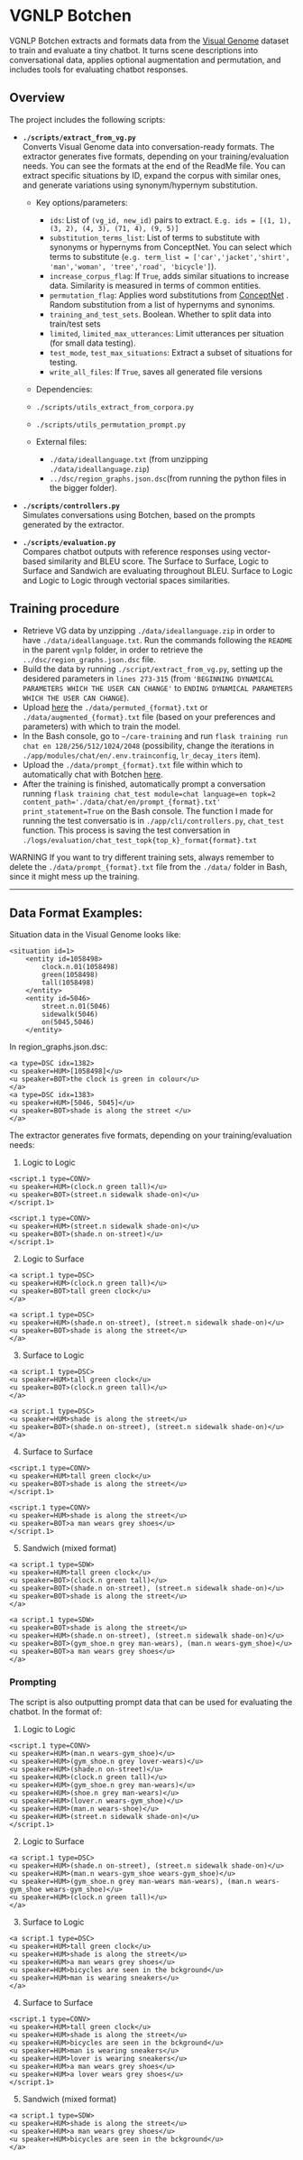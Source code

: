 # VGNLP Botchen

VGNLP Botchen extracts and formats data from the [Visual Genome](https://homes.cs.washington.edu/~ranjay/visualgenome/index.html) dataset to train and evaluate a tiny chatbot. It turns scene descriptions into conversational data, applies optional augmentation and permutation, and includes tools for evaluating chatbot responses.

## Overview

The project includes the following scripts:

- **`./scripts/extract_from_vg.py`**  
  Converts Visual Genome data into conversation-ready formats. The extractor generates five formats, depending on your training/evaluation needs. You can see the formats at the end of the ReadMe file. You can extract specific situations by ID, expand the corpus with similar ones, and generate variations using synonym/hypernym substitution. 
  
  - Key options/parameters:
  
    - `ids`: List of `(vg_id, new_id)` pairs to extract. `E.g. ids = [(1, 1), (3, 2), (4, 3), (71, 4), (9, 5)]`
    - `substitution_terms_list`: List of terms to substitute with synonyms or hypernyms from ConceptNet. You can select which terms to substitute (`e.g. term_list = ['car','jacket','shirt', 'man','woman', 'tree','road', 'bicycle']`).
    - `increase_corpus_flag`: If `True`, adds similar situations to increase data. Similarity is measured in terms of common entities.
    - `permutation_flag`: Applies word substitutions from [ConceptNet](https://conceptnet.io/) . Random substitution from a list of hypernyms and synonims. 
    - `training_and_test_sets`. Boolean. Whether to split data into train/test sets
    - `limited`, `limited_max_utterances`: Limit utterances per situation (for small data testing).
    - `test_mode`, `test_max_situations`: Extract a subset of situations for testing.
    - `write_all_files`: If `True`, saves all generated file versions
    
  -  Dependencies:
    
    - `./scripts/utils_extract_from_corpora.py`
    - `./scripts/utils_permutation_prompt.py`
    - External files:
    
      - `./data/ideallanguage.txt` (from unzipping `./data/ideallanguage.zip`)
      - `../dsc/region_graphs.json.dsc`(from running the python files in the bigger folder).

- **`./scripts/controllers.py`**  
  Simulates conversations using Botchen, based on the prompts generated by the extractor.

- **`./scripts/evaluation.py`**  
  Compares chatbot outputs with reference responses using vector-based similarity and BLEU score.
  The Surface to Surface, Logic to Surface and Sandwich are evaluating throughout BLEU. Surface to Logic and Logic to Logic through vectorial spaces similarities.

## Training procedure

- Retrieve VG data by unzipping ```./data/ideallanguage.zip``` in order to have ```./data/ideallanguage.txt```. Run the commands following the ```README``` in the parent ```vgnlp``` folder, in order to retrieve the ```../dsc/region_graphs.json.dsc``` file. 
- Build the data by running ```./script/extract_from_vg.py```, setting up the desidered parameters in ```lines 273-315``` (from ```'BEGINNING DYNAMICAL PARAMETERS WHICH THE USER CAN CHANGE'``` to ```ENDING DYNAMICAL PARAMETERS WHICH THE USER CAN CHANGE```).
- Upload [here](https://denotation.eu.pythonanywhere.com/train/) the ```./data/permuted_{format}.txt``` or ```./data/augmented_{format}.txt``` file (based on your preferences and parameters) with which to train the model.
- In the Bash console, go to ```~/care-training``` and run ```flask training run chat en 128/256/512/1024/2048``` (possibility, change the iterations in ```./app/modules/chat/en/.env.trainconfig```, ```lr_decay_iters``` item).
- Upload the ```./data/prompt_{format}.txt``` file within which to automatically chat with Botchen [here](https://denotation.eu.pythonanywhere.com/train/).
- After the training is finished, automatically prompt a conversation running ```flask training chat_test module=chat language=en topk=2 content_path='./data/chat/en/prompt_{format}.txt' print_statement=True``` on the Bash console. The function I made for running the test conversatio is in ```./app/cli/controllers.py```, ```chat_test``` function. This process is saving the test conversation in ```./logs/evaluation/chat_test_topk{top_k}_format{format}.txt```

WARNING If you want to try different training sets, always remember to delete the ```./data/prompt_{format}.txt``` file from the ```./data/``` folder in Bash, since it might mess up the training.
                              
***

## Data Format Examples:

Situation data in the Visual Genome looks like:

  ```
  <situation id=1>
      <entity id=1058498>
          clock.n.01(1058498)
          green(1058498)
          tall(1058498)
      </entity>
      <entity id=5046>
          street.n.01(5046)
          sidewalk(5046)
          on(5045,5046)
      </entity>
  ```

In region_graphs.json.dsc:

  ```
  <a type=DSC idx=1382>
  <u speaker=HUM>[1058498]</u>
  <u speaker=BOT>the clock is green in colour</u>
  </a>
  <a type=DSC idx=1383>
  <u speaker=HUM>[5046, 5045]</u>
  <u speaker=BOT>shade is along the street </u>
  </a>
  ```

The extractor generates five formats, depending on your training/evaluation needs:

1. Logic to Logic 
  ```
  <script.1 type=CONV> 
  <u speaker=HUM>(clock.n green tall)</u>
  <u speaker=BOT>(street.n sidewalk shade-on)</u>
  </script.1>
  
  <script.1 type=CONV>
  <u speaker=HUM>(street.n sidewalk shade-on)</u>
  <u speaker=BOT>(shade.n on-street)</u>
  </script.1>
  ```
2. Logic to Surface
  ```
  <a script.1 type=DSC>
  <u speaker=HUM>(clock.n green tall)</u>
  <u speaker=BOT>tall green clock</u>
  </a>
  
  <a script.1 type=DSC>
  <u speaker=HUM>(shade.n on-street), (street.n sidewalk shade-on)</u>
  <u speaker=BOT>shade is along the street</u>
  </a>
  ```

3. Surface to Logic
  ```
  <a script.1 type=DSC>
  <u speaker=HUM>tall green clock</u>
  <u speaker=BOT>(clock.n green tall)</u>
  </a>
  
  <a script.1 type=DSC>
  <u speaker=HUM>shade is along the street</u>
  <u speaker=BOT>(shade.n on-street), (street.n sidewalk shade-on)</u>
  </a>
  ```

4. Surface to Surface
  ```
  <script.1 type=CONV>
  <u speaker=HUM>tall green clock</u>
  <u speaker=BOT>shade is along the street</u>
  </script.1>
  
  <script.1 type=CONV>
  <u speaker=HUM>shade is along the street</u>
  <u speaker=BOT>a man wears grey shoes</u>
  </script.1>
  ```

5. Sandwich (mixed format)
```
<a script.1 type=SDW>
<u speaker=HUM>tall green clock</u>
<u speaker=BOT>(clock.n green tall)</u>
<u speaker=BOT>(shade.n on-street), (street.n sidewalk shade-on)</u>
<u speaker=BOT>shade is along the street</u>
</a>

<a script.1 type=SDW>
<u speaker=BOT>shade is along the street</u>
<u speaker=HUM>(shade.n on-street), (street.n sidewalk shade-on)</u>
<u speaker=BOT>(gym_shoe.n grey man-wears), (man.n wears-gym_shoe)</u>
<u speaker=BOT>a man wears grey shoes</u>
</a>
```

### Prompting

The script is also outputting prompt data that can be used for evaluating the chatbot. In the format of:

1. Logic to Logic 
  ```
  <script.1 type=CONV>
  <u speaker=HUM>(man.n wears-gym_shoe)</u>
  <u speaker=HUM>(gym_shoe.n grey lover-wears)</u>
  <u speaker=HUM>(shade.n on-street)</u>
  <u speaker=HUM>(clock.n green tall)</u>
  <u speaker=HUM>(gym_shoe.n grey man-wears)</u>
  <u speaker=HUM>(shoe.n grey man-wears)</u>
  <u speaker=HUM>(lover.n wears-gym_shoe)</u>
  <u speaker=HUM>(man.n wears-shoe)</u>
  <u speaker=HUM>(street.n sidewalk shade-on)</u>
  </script.1>
  ```

2. Logic to Surface
  ```
  <a script.1 type=DSC>
  <u speaker=HUM>(shade.n on-street), (street.n sidewalk shade-on)</u>
  <u speaker=HUM>(man.n wears-gym_shoe wears-gym_shoe)</u>
  <u speaker=HUM>(gym_shoe.n grey man-wears man-wears), (man.n wears-gym_shoe wears-gym_shoe)</u>
  <u speaker=HUM>(clock.n green tall)</u>
  </a>
  ```

3. Surface to Logic
  ```
  <a script.1 type=DSC>
  <u speaker=HUM>tall green clock</u>
  <u speaker=HUM>shade is along the street</u>
  <u speaker=HUM>a man wears grey shoes</u>
  <u speaker=HUM>bicycles are seen in the bckground</u>
  <u speaker=HUM>man is wearing sneakers</u>
  </a>
  ```

4. Surface to Surface
  ```
  <script.1 type=CONV>
  <u speaker=HUM>tall green clock</u>
  <u speaker=HUM>shade is along the street</u>
  <u speaker=HUM>bicycles are seen in the bckground</u>
  <u speaker=HUM>man is wearing sneakers</u>
  <u speaker=HUM>lover is wearing sneakers</u>
  <u speaker=HUM>a man wears grey shoes</u>
  <u speaker=HUM>a lover wears grey shoes</u>
  </script.1>
  ```
5. Sandwich (mixed format)
  ```
  <a script.1 type=SDW>
  <u speaker=HUM>shade is along the street</u>
  <u speaker=HUM>a man wears grey shoes</u>
  <u speaker=HUM>bicycles are seen in the bckground</u>
  </a>
  ```
